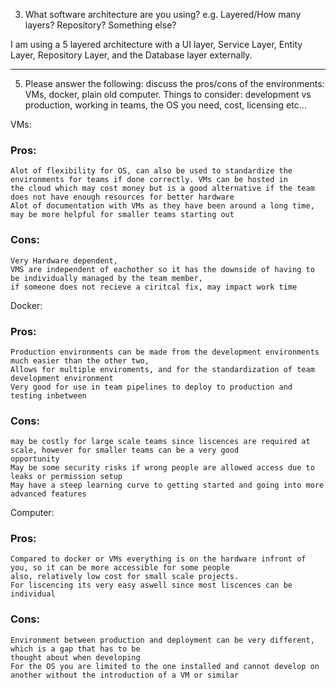 3. What software architecture are you using? e.g. Layered/How many layers? Repository? Something else?

I am using a 5 layered architecture with a UI layer, Service Layer, Entity Layer, Repository Layer, and the Database layer 
externally.

___
5. Please answer the following: discuss the pros/cons of the environments: VMs, docker, plain old computer. Things to consider: development vs production, working in teams, the OS you need, cost, licensing etc...


VMs: 
###  Pros:
    Alot of flexibility for OS, can also be used to standardize the environments for teams if done correctly. VMs can be hosted in
    the cloud which may cost money but is a good alternative if the team does not have enough resources for better hardware
    Alot of documentation with VMs as they have been around a long time, may be more helpful for smaller teams starting out

### Cons:
    Very Hardware dependent,
    VMS are independent of eachother so it has the downside of having to be individually managed by the team member, 
    if someone does not recieve a ciritcal fix, may impact work time
    

Docker:
###  Pros:
    Production environments can be made from the development environments much easier than the other two,
    Allows for multiple enviroments, and for the standardization of team development environment
    Very good for use in team pipelines to deploy to production and testing inbetween

### Cons:
    may be costly for large scale teams since liscences are required at scale, however for smaller teams can be a very good
    opportunity
    May be some security risks if wrong people are allowed access due to leaks or permission setup
    May have a steep learning curve to getting started and going into more advanced features


Computer: 
###  Pros:
    Compared to docker or VMs everything is on the hardware infront of you, so it can be more accessible for some people
    also, relatively low cost for small scale projects. 
    For liscencing its very easy aswell since most liscences can be individual
    
### Cons: 
    Environment between production and deployment can be very different, which is a gap that has to be
    thought about when developing
    For the OS you are limited to the one installed and cannot develop on another without the introduction of a VM or similar

    
